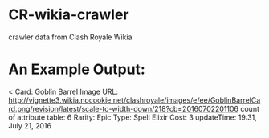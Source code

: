 # CR-wikia-crawler
crawler data from Clash Royale Wikia

# An Example Output:

<
Card: Goblin Barrel
Image URL: http://vignette3.wikia.nocookie.net/clashroyale/images/e/ee/GoblinBarrelCard.png/revision/latest/scale-to-width-down/218?cb=20160702201106
count of attribute table: 6
Rarity: Epic
Type: Spell
Elixir Cost: 3
updateTime: 19:31, July 21, 2016
>